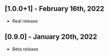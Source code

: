 ## [1.0.0+1] - February 16th, 2022

* Real release


## [0.9.0] - January 20th, 2022

* Beta release
